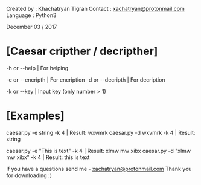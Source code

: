 Created by	:	Khachatryan Tigran
Contact		:	xachatryan@protonmail.com
Language		:	Python3

December 03 / 2017

[Caesar cripther / decripther]
===================================================
-h or --help		|	For helping

-e or --encripth	|	For encription
-d or --decripth	|	For decription

-k or --key		|	Input key (only number > 1)

[Examples]
===================================================
caesar.py -e string -k 4		|	Result:	wxvmrk
caesar.py -d wxvmrk -k 4		|	Result:	string

caesar.py -e "This is text" -k 4	|	Result:	xlmw mw xibx
caesar.py -d "xlmw mw xibx" -k 4	|	Result:	this is text


If you have a questions send me - xachatryan@protonmail.com
Thank you for downloading :)
